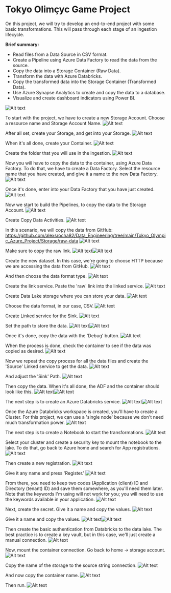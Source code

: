 # Tokyo Olimçyc Game Project

On this project, we will try to develop an end-to-end project with some basic transformations. 
This will pass through each stage of an ingestion lifecycle.

**Brief summary:**

- Read files from a Data Source in CSV format.
- Create a Pipeline using Azure Data Factory to read the data from the source.
- Copy the data into a Storage Container (Raw Data).
- Transform the data with Azure Databricks.
- Copy the transformed data into the Storage Container (Transformed Data).
- Use Azure Synapse Analytics to create and copy the data to a database.
- Visualize and create dashboard indicators using Power BI.

![Alt text](image.png)

To start with the project, we have to create a new Storage Account.
Choose a resource name and Storage Account Name.
![Alt text](image-1.png)

After all set, create your Storage, and get into your Storage.
![Alt text](image-2.png)

When it's all done, create your Container.
![Alt text](image-3.png)

Create the folder that you will use in the ingestion.
![Alt text](image-4.png)

Now you will have to copy the data to the container, using Azure Data Factory.
To do that, we have to create a Data Factory.
Select the resource name that you have created, and give it a name to the new Data Factory.
![Alt text](image-5.png)

Once it's done, enter into your Data Factory that you have just created.
![Alt text](image-6.png)

Now we start to build the Pipelines, to copy the data to the Storage Account.
![Alt text](image-7.png)

Create Copy Data Activities.
![Alt text](image-8.png)

In this scenario, we will copy the data from GitHub:
https://github.com/alexsrocha82/Data_Engineering/tree/main/Tokyo_Olympic_Azure_Project/Storage/raw-data
![Alt text](image-9.png)

Make sure to copy the raw link.
![Alt text](image-10.png)![Alt text](image-11.png)


Create the new dataset. In this case, we're going to choose HTTP because we are accessing the data from GitHub. 
![Alt text](image-12.png)

And then choose the data format type.
![Alt text](image-13.png)

Create the link service. Paste the 'raw' link into the linked service.
![Alt text](image-14.png)

Create Data Lake storage where you can store your data.
![Alt text](image-15.png)

Choose the data format, in our case, CSV.
![Alt text](image-16.png)

Create Linked service for the Sink.
![Alt text](image-17.png)

Set the path to store the data.
![Alt text](image-18.png)![Alt text](image-19.png)


Once it's done, copy the data with the 'Debug' button.
![Alt text](image-20.png)

When the process is done, check the container to see if the data was copied as desired.
![Alt text](image-21.png)

Now we repeat the copy process for all the data files and create the 'Source' Linked service to get the data.
![Alt text](image-23.png)

And adjust the 'Sink' Path.
![Alt text](image-24.png)

Then copy the data. When it's all done, the ADF and the container should look like this.
![Alt text](image-25.png)![Alt text](image-26.png)


The next step is to create an Azure Databricks service.
![Alt text](image-27.png)![Alt text](image-28.png)


Once the Azure Databricks workspace is created, you'll have to create a Cluster. 
For this project, we can use a 'single node' because we don't need much transformation power.
![Alt text](image-29.png)

The next step is to create a Notebook to start the transformations.
![Alt text](image-30.png)

Select your cluster and create a security key to mount the notebook to the lake. 
To do that, go back to Azure home and search for App registrations.
![Alt text](image-31.png)

Then create a new registration.
![Alt text](image-32.png)

Give it any name and press 'Register.'
![Alt text](image-33.png)

From there, you need to keep two codes (Application (client) ID and Directory (tenant) ID) and save them somewhere, as you'll need them later. 
Note that the keywords I'm using will not work for you; you will need to use the keywords available in your application.
![Alt text](image-34.png)

Next, create the secret. Give it a name and copy the values.
![Alt text](image-35.png)

Give it a name and copy the values.
![Alt text](image-36.png)![Alt text](image-37.png)


Then create the basic authentication from Databricks to the data lake. 
The best practice is to create a key vault, but in this case, we'll just create a manual connection.
![Alt text](image-38.png)

Now, mount the container connection. 
Go back to home -> storage account.
![Alt text](image-39.png)

Copy the name of the storage to the source string connection.
![Alt text](image-40.png)

And now copy the container name.
![Alt text](image-41.png)

Then run.
![Alt text](image-42.png)